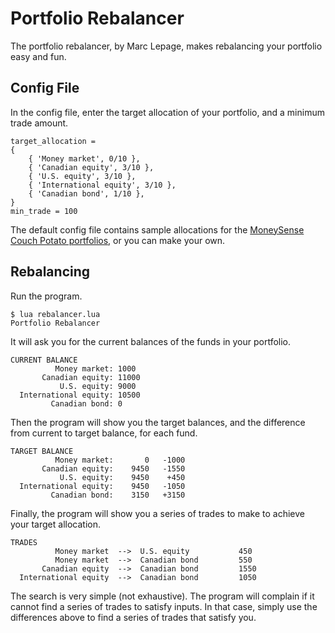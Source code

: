 Portfolio Rebalancer
====================

The portfolio rebalancer, by Marc Lepage, makes rebalancing your portfolio easy and fun.

Config File
-----------

In the config file, enter the target allocation of your portfolio, and a minimum trade amount.

    target_allocation =
    {
        { 'Money market', 0/10 },
        { 'Canadian equity', 3/10 },
        { 'U.S. equity', 3/10 },
        { 'International equity', 3/10 },
        { 'Canadian bond', 1/10 },
    }
    min_trade = 100

The default config file contains sample allocations for the [MoneySense Couch Potato portfolios][1], or you can make your own.

[1]: http://www.moneysense.ca/2006/04/05/couch-potato-portfolio-how-to-set-it-up/

Rebalancing
-----------

Run the program.

    $ lua rebalancer.lua 
    Portfolio Rebalancer

It will ask you for the current balances of the funds in your portfolio.

    CURRENT BALANCE
              Money market: 1000
           Canadian equity: 11000
               U.S. equity: 9000
      International equity: 10500
             Canadian bond: 0

Then the program will show you the target balances, and the difference from current to target balance, for each fund.

    TARGET BALANCE
              Money market:       0   -1000
           Canadian equity:    9450   -1550
               U.S. equity:    9450    +450
      International equity:    9450   -1050
             Canadian bond:    3150   +3150

Finally, the program will show you a series of trades to make to achieve your target allocation.

    TRADES
              Money market  -->  U.S. equity           450
              Money market  -->  Canadian bond         550
           Canadian equity  -->  Canadian bond         1550
      International equity  -->  Canadian bond         1050

The search is very simple (not exhaustive). The program will complain if it cannot find a series of trades to satisfy inputs. In that case, simply use the differences above to find a series of trades that satisfy you.
